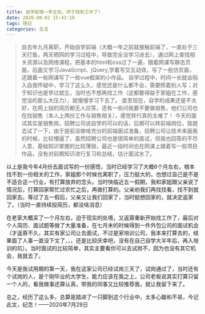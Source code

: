 ```yaml
---
title: 自学前端一年左右，终于找到工作了!
date: 2020-08-02 15:43:18
tags: 随记
categories: 生活
---
```


> 自去年九月离职，开始自学前端（大概一年之前就接触前端了，一直处于三天打鱼，两天晒网的学习过程中，导致完全没学习进去），通过网上查找相关资源以及网络课程，把基本的html和css过了一遍，跟着网课写静态页面，后面又学习JavaScript、jQuery,学着写交互动效，写了一些仿页面，还跟着一些网课写了一些vue框架的小作品。
> 自学过程中，时间一长就会陷入自我怀疑中，学习了这么久，感觉还是什么都不会，需要照着别人写；对于知识也是学过就忘，当时也不想再找工作（这都要得益于家姐在工作，感觉没的那么大压力），就慢慢学习下去了。
> 直至现在，自学的成果还是不太好，在网上投的简历都无人应答，还有一些问我要不要做销售，他们公司也在找销售（本人上两份工作与销售相关），感觉转行真的太难了！
> 今天的面试其实是销售岗，招聘公司说自学的可以的话，后期可以转前端岗位，我就去试了一下，由于提前没做啥充分的前端面试准备，招聘公司让技术来面我的时候，比较懵逼了，虽然招聘公司也是很简单的面试，但我也回答的不尽人意，基础知识掌握的比较薄弱，最近一段时间也在网课上跟着写一些项目作品，没有对前期知识进行复习和总结，估计面试水了。

以上是我今年4月份去面试写的一份感悟，当时已经学习了大概6个月左右，根本找不到一份相关的工作，家姐那个时候也离职了，压力挺大的，也想过自己是不是不适合这一行业，有打算放弃的念头。当时快临近五一假期，我和家姐跟父亲说了情况后，打算回家帮忙过农忙之后，再做打算的。父亲劝我们再找找看，找不到就回家去。等过了五一假后，父亲又让我们回家了，当时挺想回家的，就决定返家了。（当时一直持续投简历，都没啥消息）

在老家大概呆了一个月左右，迫于现实的处境，又返蓉重新开始找工作了，最后对个人简历、面试题等做了大量准备，在七月末的时候得到一件外包公司的面试机会（才返蓉不久，其实有家公司让去面试，不过是家培训公司，我本来打算去的，结果面了人事一直没下文了，，，还是比较庆幸吧，没有在自己自学大半年后，再入培训的坑）。当时面试的比较简单，其实主要看你可以去试岗不，因为也没有其它机会，我就去了。

今天是我试用期的第一天，我在这家公司已经试岗三天了，试岗通过了，当时还有个试岗的人，是个刚毕业的大学生，能力应该在我之上，公司老板说其实打算只留一个人的，看我做事还算认真，带我的同事又比较推荐我，就让我留下来了。

总之，经历了这么多，总算是踏进了一只脚到这个行业中，太多心酸和不易，今记此文，纪念！——2020年7月29日